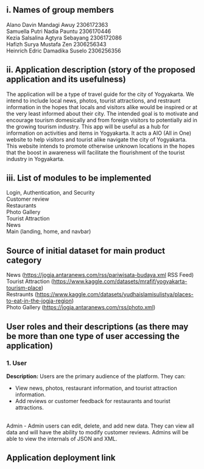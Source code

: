 <h2><b>i. Names of group members</b></h2>
Alano Davin Mandagi Awuy 2306172363
<br>
Samuella Putri Nadia Pauntu 2306170446
<br>
Kezia Salsalina Agtyra Sebayang 2306172086
<br>
Hafizh Surya Mustafa Zen 2306256343
<br>
Heinrich Edric Damadika Suselo 2306256356


<h2><b>ii. Application description (story of the proposed application and its usefulness)</b></h2>
The application will be a type of travel guide for the city of Yogyakarta. We intend to include local news, photos, tourist attractions, and restraunt information in the hopes that locals and visitors alike would be inspired or at the very least informed about their city. The intended goal is to motivate and encourage tourism domesically and from foreign visitors to potentially aid in the growing tourism industry. This app will be useful as a hub for information on activities and items in Yogyakarta. It acts a AIO (All in One) website to help visitors and tourist alike navigate the city of Yogyakarta. This website intends to promote otherwise unknown locations in the hopes that the boost in awareness will facilitate the flourishment of the tourist industry in Yogyakarta.

<h2><b>iii. List of modules to be implemented</b></h2>
Login, Authentication, and Security
<br>
Customer review
<br>
Restaurants
<br>
Photo Gallery
<br> 
Tourist Attraction
<br>
News 
<br>
Main (landing, home, and navbar)

<h2><b>Source of initial dataset for main product category</b></h2>

News (https://jogja.antaranews.com/rss/pariwisata-budaya.xml RSS Feed)
<br>
Tourist Attraction (https://www.kaggle.com/datasets/mrafif/yogyakarta-tourism-place)
<br>
Restraunts (https://www.kaggle.com/datasets/yudhaislamisulistya/places-to-eat-in-the-jogja-region)
<br>
Photo Gallery (https://jogja.antaranews.com/rss/photo.xml)

<h2><b>User roles and their descriptions (as there may be more than one type of user accessing the application)</b></h2>
<h3>1. <b>User</b></h3>
<p>
    <b>Description:</b> Users are the primary audience of the platform. They can:
    <ul>
        <li>View news, photos, restaurant information, and tourist attraction information.</li>
        <li>Add reviews or customer feedback for restaurants and tourist attractions.</li>
    </ul>
</p>
<br>
Admin - Admin users can edit, delete, and add new data. They can view all data and will have the ability to modify customer reviews. Admins will be able to view the internals of JSON and XML.


<h2><b>Application deployment link</b></h2>